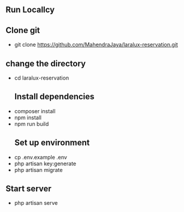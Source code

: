 ## Run Locallcy

## Clone git

-   git clone https://github.com/MahendraJaya/laralux-reservation.git

## change the directory

-   cd laralux-reservation
    ## Install dependencies
-   composer install
-   npm install
-   npm run build
    ## Set up environment
-   cp .env.example .env
-   php artisan key:generate
-   php artisan migrate

## Start server

-   php artisan serve
